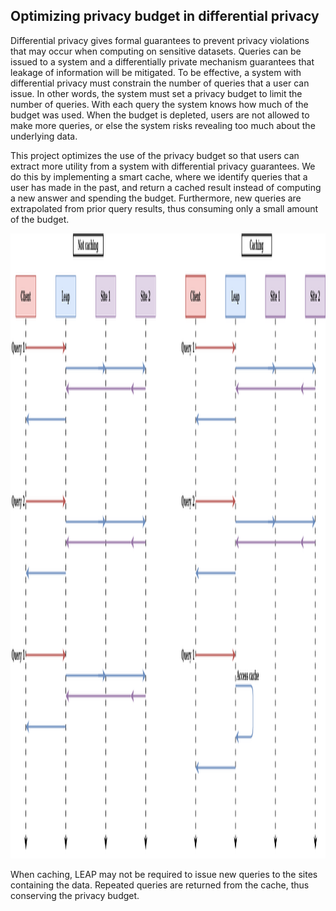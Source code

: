 ## Optimizing privacy budget in differential privacy

Differential privacy gives formal guarantees to prevent privacy violations that may occur when computing on sensitive datasets. Queries can be issued to a system and a differentially private mechanism guarantees that leakage of information will be mitigated. To be effective, a system with differential privacy must constrain the number of queries that a user can issue. In other words, the system must set a privacy budget to limit  the number of queries. With each query the system knows how much of the budget was used. When the budget is depleted, users are not allowed to make more queries, or else the system risks revealing too much about the underlying data.

This project optimizes the use of the privacy budget so that users can extract more utility from a system with differential privacy guarantees. We do this by implementing a smart cache, where we identify queries that a user has made in the past, and return a cached result instead of computing a new answer and spending the budget. Furthermore, new queries are extrapolated from prior query results, thus consuming only a small amount of the budget.

<p align="center">
  <img width="600" height="1000" src="assets/diagrams/leap_cache.png">
  <figcaption> When caching, LEAP may not be required to issue new queries to the sites containing the data. Repeated queries are returned from the cache, thus conserving the privacy budget. </figcaption>
</p>
